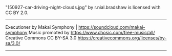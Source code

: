 "150927-car-driving-night-clouds.jpg" by r.nial.bradshaw is licensed with CC BY 2.0.

---

Executioner by Makai Symphony | https://soundcloud.com/makai-symphony
Music promoted by https://www.chosic.com/free-music/all/
Creative Commons CC BY-SA 3.0
https://creativecommons.org/licenses/by-sa/3.0/

---

